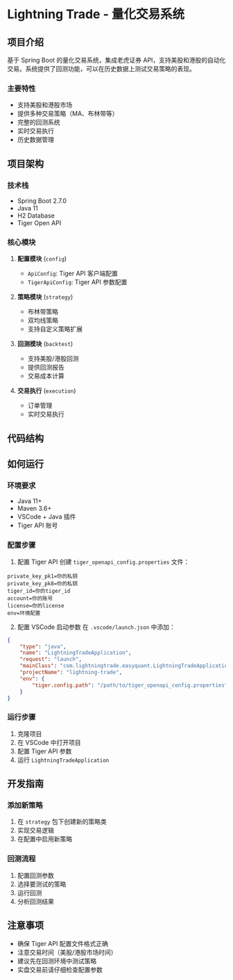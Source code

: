 # Lightning Trade - 量化交易系统

## 项目介绍
基于 Spring Boot 的量化交易系统，集成老虎证券 API，支持美股和港股的自动化交易。系统提供了回测功能，可以在历史数据上测试交易策略的表现。

### 主要特性
- 支持美股和港股市场
- 提供多种交易策略（MA、布林带等）
- 完整的回测系统
- 实时交易执行
- 历史数据管理

## 项目架构

### 技术栈
- Spring Boot 2.7.0
- Java 11
- H2 Database
- Tiger Open API

### 核心模块
1. **配置模块** (`config`)
   - `ApiConfig`: Tiger API 客户端配置
   - `TigerApiConfig`: Tiger API 参数配置

2. **策略模块** (`strategy`)
   - 布林带策略
   - 双均线策略
   - 支持自定义策略扩展

3. **回测模块** (`backtest`)
   - 支持美股/港股回测
   - 提供回测报告
   - 交易成本计算

4. **交易执行** (`execution`)
   - 订单管理
   - 实时交易执行

## 代码结构 

## 如何运行

### 环境要求
- Java 11+
- Maven 3.6+
- VSCode + Java 插件
- Tiger API 账号

### 配置步骤

1. 配置 Tiger API
创建 `tiger_openapi_config.properties` 文件：
```properties
private_key_pk1=你的私钥
private_key_pk8=你的私钥
tiger_id=你的tiger_id
account=你的账号
license=你的license
env=环境配置
```

2. 配置 VSCode 启动参数
在 `.vscode/launch.json` 中添加：
```json
{
    "type": "java",
    "name": "LightningTradeApplication",
    "request": "launch",
    "mainClass": "com.lightningtrade.easyquant.LightningTradeApplication",
    "projectName": "lightning-trade",
    "env": {
        "tiger.config.path": "/path/to/tiger_openapi_config.properties"
    }
}
```

### 运行步骤
1. 克隆项目
2. 在 VSCode 中打开项目
3. 配置 Tiger API 参数
4. 运行 `LightningTradeApplication`

## 开发指南

### 添加新策略
1. 在 `strategy` 包下创建新的策略类
2. 实现交易逻辑
3. 在配置中启用新策略

### 回测流程
1. 配置回测参数
2. 选择要测试的策略
3. 运行回测
4. 分析回测结果

## 注意事项
- 确保 Tiger API 配置文件格式正确
- 注意交易时间（美股/港股市场时间）
- 建议先在回测环境中测试策略
- 实盘交易前请仔细检查配置参数 